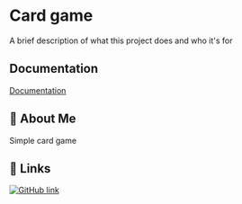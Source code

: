
# Card game

A brief description of what this project does and who it's for

## Documentation

[Documentation](http://localhost:8000/api-docs)


## 🚀 About Me
Simple card game


## 🔗 Links
[![GitHub link](https://github.com/BINIL-BALAN/card_game_server.git)](https://cdn-icons-png.flaticon.com/512/25/25231.png)

